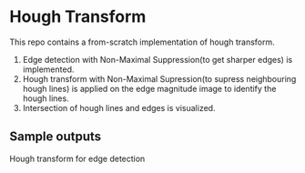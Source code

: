 # Hough Transform

This repo contains a from-scratch implementation of hough transform.

1. Edge detection with Non-Maximal Suppression(to get sharper edges) is implemented. 
2. Hough transform with Non-Maximal Supression(to supress neighbouring hough lines) is applied on the edge magnitude image to identify the hough lines.
3. Intersection of hough lines and edges is visualized.



## Sample outputs

Hough transform for edge detection

